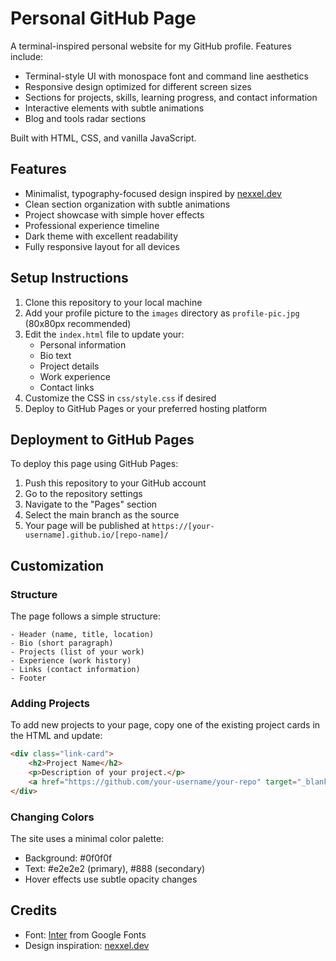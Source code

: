 # Personal GitHub Page

A terminal-inspired personal website for my GitHub profile. Features include:

- Terminal-style UI with monospace font and command line aesthetics
- Responsive design optimized for different screen sizes
- Sections for projects, skills, learning progress, and contact information
- Interactive elements with subtle animations
- Blog and tools radar sections

Built with HTML, CSS, and vanilla JavaScript.

## Features

- Minimalist, typography-focused design inspired by [nexxel.dev](https://www.nexxel.dev/)
- Clean section organization with subtle animations
- Project showcase with simple hover effects
- Professional experience timeline
- Dark theme with excellent readability
- Fully responsive layout for all devices

## Setup Instructions

1. Clone this repository to your local machine
2. Add your profile picture to the `images` directory as `profile-pic.jpg` (80x80px recommended)
3. Edit the `index.html` file to update your:
   - Personal information
   - Bio text
   - Project details
   - Work experience
   - Contact links
4. Customize the CSS in `css/style.css` if desired
5. Deploy to GitHub Pages or your preferred hosting platform

## Deployment to GitHub Pages

To deploy this page using GitHub Pages:

1. Push this repository to your GitHub account
2. Go to the repository settings
3. Navigate to the "Pages" section
4. Select the main branch as the source
5. Your page will be published at `https://[your-username].github.io/[repo-name]/`

## Customization

### Structure

The page follows a simple structure:

```
- Header (name, title, location)
- Bio (short paragraph)
- Projects (list of your work)
- Experience (work history)
- Links (contact information)
- Footer
```

### Adding Projects

To add new projects to your page, copy one of the existing project cards in the HTML and update:

```html
<div class="link-card">
    <h2>Project Name</h2>
    <p>Description of your project.</p>
    <a href="https://github.com/your-username/your-repo" target="_blank">view repo</a>
</div>
```

### Changing Colors

The site uses a minimal color palette:
- Background: #0f0f0f
- Text: #e2e2e2 (primary), #888 (secondary)
- Hover effects use subtle opacity changes

## Credits

- Font: [Inter](https://fonts.google.com/specimen/Inter) from Google Fonts
- Design inspiration: [nexxel.dev](https://www.nexxel.dev/)